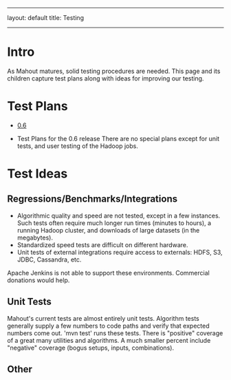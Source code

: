 <!--
 Licensed to the Apache Software Foundation (ASF) under one or more
 contributor license agreements.  See the NOTICE file distributed with
 this work for additional information regarding copyright ownership.
 The ASF licenses this file to You under the Apache License, Version 2.0
 (the "License"); you may not use this file except in compliance with
 the License.  You may obtain a copy of the License at

     http://www.apache.org/licenses/LICENSE-2.0

 Unless required by applicable law or agreed to in writing, software
 distributed under the License is distributed on an "AS IS" BASIS,
 WITHOUT WARRANTIES OR CONDITIONS OF ANY KIND, either express or implied.
 See the License for the specific language governing permissions and
 limitations under the License.
-->
---
layout: default
title: Testing

    
---
<a name="Testing-Intro"></a>
# Intro

As Mahout matures, solid testing procedures are needed.  This page and its
children capture test plans along with ideas for improving our testing.

<a name="Testing-TestPlans"></a>
# Test Plans

* [0.6](0.6.html)
 - Test Plans for the 0.6 release
There are no special plans except for unit tests, and user testing of the
Hadoop jobs.

<a name="Testing-TestIdeas"></a>
# Test Ideas

<a name="Testing-Regressions/Benchmarks/Integrations"></a>
## Regressions/Benchmarks/Integrations
* Algorithmic quality and speed are not tested, except in a few instances.
Such tests often require much longer run times (minutes to hours), a
running Hadoop cluster, and downloads of large datasets (in the megabytes). 
* Standardized speed tests are difficult on different hardware. 
* Unit tests of external integrations require access to externals: HDFS,
S3, JDBC, Cassandra, etc. 

Apache Jenkins is not able to support these environments. Commercial
donations would help. 

<a name="Testing-UnitTests"></a>
## Unit Tests
Mahout's current tests are almost entirely unit tests. Algorithm tests
generally supply a few numbers to code paths and verify that expected
numbers come out. 'mvn test' runs these tests. There is "positive" coverage
of a great many utilities and algorithms. A much smaller percent include
"negative" coverage (bogus setups, inputs, combinations).

<a name="Testing-Other"></a>
## Other

